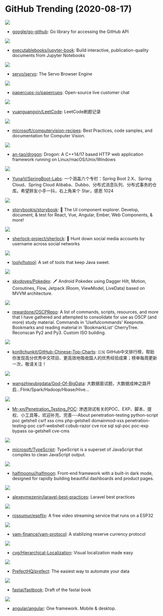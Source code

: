 # GitHub Trending (2020-08-17)

![](https://img.shields.io/badge/Go-New%20270-green?style=flat-square&logo=appveyor)
- [google/go-github](https://github.com/google/go-github): Go library for accessing the GitHub API

![](https://img.shields.io/badge/Python-New%20366-green?style=flat-square&logo=appveyor)
- [executablebooks/jupyter-book](https://github.com/executablebooks/jupyter-book): Build interactive, publication-quality documents from Jupyter Notebooks

![](https://img.shields.io/badge/Rust-New%20339-green?style=flat-square&logo=appveyor)
- [servo/servo](https://github.com/servo/servo): The Servo Browser Engine

![](https://img.shields.io/badge/Elixir-New%20401-green?style=flat-square&logo=appveyor)
- [papercups-io/papercups](https://github.com/papercups-io/papercups): Open-source live customer chat

![](https://img.shields.io/badge/Java-New%20327-green?style=flat-square&logo=appveyor)
- [yuanguangxin/LeetCode](https://github.com/yuanguangxin/LeetCode): LeetCode刷题记录

![](https://img.shields.io/badge/Jupyter%20Notebook-New%20402-green?style=flat-square&logo=appveyor)
- [microsoft/computervision-recipes](https://github.com/microsoft/computervision-recipes): Best Practices, code samples, and documentation for Computer Vision.

![](https://img.shields.io/badge/C%2B%2B-New%20258-green?style=flat-square&logo=appveyor)
- [an-tao/drogon](https://github.com/an-tao/drogon): Drogon: A C++14/17 based HTTP web application framework running on Linux/macOS/Unix/Windows

![](https://img.shields.io/badge/Java-New%20106-green?style=flat-square&logo=appveyor)
- [YunaiV/SpringBoot-Labs](https://github.com/YunaiV/SpringBoot-Labs): 一个涵盖六个专栏：Spring Boot 2.X、Spring Cloud、Spring Cloud Alibaba、Dubbo、分布式消息队列、分布式事务的仓库。希望胖友小手一抖，右上角来个 Star，感恩 1024

![](https://img.shields.io/badge/TypeScript-New%20609-green?style=flat-square&logo=appveyor)
- [storybookjs/storybook](https://github.com/storybookjs/storybook): 📓 The UI component explorer. Develop, document, & test for React, Vue, Angular, Ember, Web Components, & more!

![](https://img.shields.io/badge/Python-New%20421-green?style=flat-square&logo=appveyor)
- [sherlock-project/sherlock](https://github.com/sherlock-project/sherlock): 🔎 Hunt down social media accounts by username across social networks

![](https://img.shields.io/badge/Java-New%20175-green?style=flat-square&logo=appveyor)
- [looly/hutool](https://github.com/looly/hutool): A set of tools that keep Java sweet.

![](https://img.shields.io/badge/Kotlin-New%20254-green?style=flat-square&logo=appveyor)
- [skydoves/Pokedex](https://github.com/skydoves/Pokedex): 🗡️ Android Pokedex using Dagger Hilt, Motion, Coroutines, Flow, Jetpack (Room, ViewModel, LiveData) based on MVVM architecture.

![](https://img.shields.io/badge/C-New%20121-green?style=flat-square&logo=appveyor)
- [rewardone/OSCPRepo](https://github.com/rewardone/OSCPRepo): A list of commands, scripts, resources, and more that I have gathered and attempted to consolidate for use as OSCP (and more) study material. Commands in 'Usefulcommands' Keepnote. Bookmarks and reading material in 'BookmarkList' CherryTree. Reconscan Py2 and Py3. Custom ISO building.

![](https://img.shields.io/badge/Java-New%20108-green?style=flat-square&logo=appveyor)
- [kon9chunkit/GitHub-Chinese-Top-Charts](https://github.com/kon9chunkit/GitHub-Chinese-Top-Charts): 🇨🇳 GitHub中文排行榜，帮助你发现高分优秀中文项目、更高效地吸收国人的优秀经验成果；榜单每周更新一次，敬请关注！

![](https://img.shields.io/badge/none-New%20198-green?style=flat-square&logo=appveyor)
- [wangzhiwubigdata/God-Of-BigData](https://github.com/wangzhiwubigdata/God-Of-BigData): 大数据面试题，大数据成神之路开启...Flink/Spark/Hadoop/Hbase/Hive...

![](https://img.shields.io/badge/PowerShell-New%20276-green?style=flat-square&logo=appveyor)
- [Mr-xn/Penetration_Testing_POC](https://github.com/Mr-xn/Penetration_Testing_POC): 渗透测试有关的POC、EXP、脚本、提权、小工具等，欢迎补充、完善---About penetration-testing python-script poc getshell csrf xss cms php-getshell domainmod-xss penetration-testing-poc csrf-webshell cobub-razor cve rce sql sql-poc poc-exp bypass oa-getshell cve-cms

![](https://img.shields.io/badge/TypeScript-New%20214-green?style=flat-square&logo=appveyor)
- [microsoft/TypeScript](https://github.com/microsoft/TypeScript): TypeScript is a superset of JavaScript that compiles to clean JavaScript output.

![](https://img.shields.io/badge/CSS-New%20119-green?style=flat-square&logo=appveyor)
- [halfmoonui/halfmoon](https://github.com/halfmoonui/halfmoon): Front-end framework with a built-in dark mode, designed for rapidly building beautiful dashboards and product pages.

![](https://img.shields.io/badge/none-New%2091-green?style=flat-square&logo=appveyor)
- [alexeymezenin/laravel-best-practices](https://github.com/alexeymezenin/laravel-best-practices): Laravel best practices

![](https://img.shields.io/badge/C-New%20269-green?style=flat-square&logo=appveyor)
- [rossumur/espflix](https://github.com/rossumur/espflix): A free video streaming service that runs on a ESP32

![](https://img.shields.io/badge/Solidity-New%2082-green?style=flat-square&logo=appveyor)
- [yam-finance/yam-protocol](https://github.com/yam-finance/yam-protocol): A stablizing reserve currency protocol

![](https://img.shields.io/badge/Python-New%20110-green?style=flat-square&logo=appveyor)
- [cvg/Hierarchical-Localization](https://github.com/cvg/Hierarchical-Localization): Visual localization made easy

![](https://img.shields.io/badge/Python-New%20115-green?style=flat-square&logo=appveyor)
- [PrefectHQ/prefect](https://github.com/PrefectHQ/prefect): The easiest way to automate your data

![](https://img.shields.io/badge/Jupyter%20Notebook-New%20104-green?style=flat-square&logo=appveyor)
- [fastai/fastbook](https://github.com/fastai/fastbook): Draft of the fastai book

![](https://img.shields.io/badge/TypeScript-New%20212-green?style=flat-square&logo=appveyor)
- [angular/angular](https://github.com/angular/angular): One framework. Mobile & desktop.


